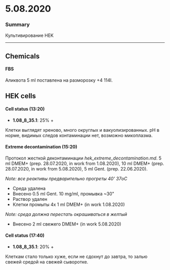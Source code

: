 5.08.2020
=========

### Summary
Культивирование HEK

---

## Chemicals
#### FBS
Аликвота 5 ml поставлена на разморозку +4 114l.

## HEK cells
#### Cell status (13:20)
- **1.08_8_35.1**: 25% +

Клетки выглядят хреново, много округлых и вакуолизированных. pH в норме, видимых следов контаминации нет, возможно микоплазма.

#### Extreme decontamination (15:20)
Протокол жесткой деконтаминации *hek_extreme_decontamination.md*.
5 ml DMEM+ (prep. 28.07.2020, in work from 1.08.2020), 10 ml DMEM+ (prep. 28.07.2020, in work from 5.08.2020), 5 ml Gent. (prep. 22.06.2020).

*Note: все реактивы предварительно прогреты 40' 37oC*

- Среда удалена
- Внесено 0.5 ml Gent. 10 mg/ml, промывка \~30"
- Раствор удален
- Клетки промыты 4x 1 ml DMEM+ (in work 1.08.2020)

*Note: среда должна перестать окрашиваться в желтый*

- Внесено 2 ml свежего DMEM+ (in work 5.08.2020)

#### Cell status (17:40)
- **1.08_8_35.1**: 20% +

Клеткам стало только хуже, если не сдохнут до завтра, то залью свежей средой на свежей сыворотке.